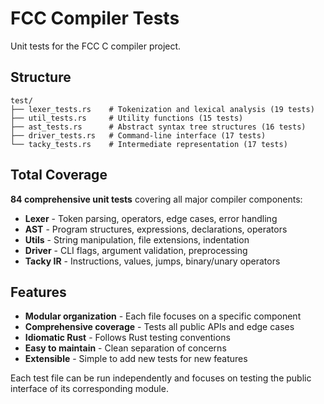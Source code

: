 # FCC Compiler Tests

Unit tests for the FCC C compiler project.

## Structure

```
test/
├── lexer_tests.rs    # Tokenization and lexical analysis (19 tests)
├── util_tests.rs     # Utility functions (15 tests)
├── ast_tests.rs      # Abstract syntax tree structures (16 tests)
├── driver_tests.rs   # Command-line interface (17 tests)
└── tacky_tests.rs    # Intermediate representation (17 tests)
```

## Total Coverage

**84 comprehensive unit tests** covering all major compiler components:

- **Lexer** - Token parsing, operators, edge cases, error handling
- **AST** - Program structures, expressions, declarations, operators
- **Utils** - String manipulation, file extensions, indentation
- **Driver** - CLI flags, argument validation, preprocessing
- **Tacky IR** - Instructions, values, jumps, binary/unary operators

## Features

- **Modular organization** - Each file focuses on a specific component
- **Comprehensive coverage** - Tests all public APIs and edge cases
- **Idiomatic Rust** - Follows Rust testing conventions
- **Easy to maintain** - Clean separation of concerns
- **Extensible** - Simple to add new tests for new features

Each test file can be run independently and focuses on testing the public interface of its corresponding module.